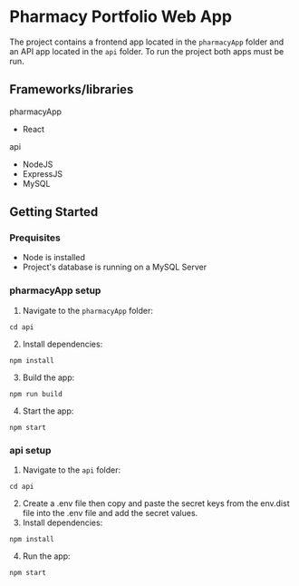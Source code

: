 # Pharmacy Portfolio Web App
The project contains a frontend app located in the `pharmacyApp` folder and an API app located in the `api` folder. To run the project both apps must be run.
## Frameworks/libraries
pharmacyApp
- React

api
- NodeJS
- ExpressJS
- MySQL


## Getting Started

### Prequisites
- Node is installed
- Project's database is running on a MySQL Server

### pharmacyApp setup
1. Navigate to the `pharmacyApp` folder:
```
cd api
```
2. Install dependencies:
```
npm install
```
3. Build the app:
```
npm run build
```
4. Start the app:
```
npm start
``` 

### api setup
1. Navigate to the `api` folder:
```
cd api
```
2. Create a .env file then copy and paste the secret keys from the env.dist file into the .env file and add the secret values.
3. Install dependencies:
```
npm install
```
4. Run the app:
```
npm start
``` 
